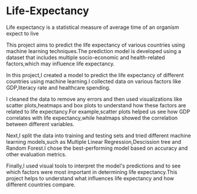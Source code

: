 # Life-Expectancy


Life expectancy is a statistical measure of average time of an organism expect to live

This project aims to predict the life expectancy of various countries using machine learning techniques.The prediction model is developed using a dataset that includes multiple socio-economic and health-related factors,which may influence life expectancy.

In this project,I created a model to predict the life expectancy of different countries using machine learning.I collected data on various factors like GDP,literacy rate and healthcare spending.

I cleaned the data to remove any errors and then used visualizations like scatter plots,heatmaps and box plots to understand how these factors are related to life expectancy.For example,scatter plots helped us see how GDP correlates with life expectancy,while heatmaps showed the correlation between different variables.

Next,I split the data into training and testing sets and tried different machine learning models,such as Multiple Linear Regression,Descission tree and Random Forest.I chose the best-performing model based on accuracy and other evaluation metrics.

Finally,I used visual tools to interpret the model's predictions and to see which factors were most important in determining life expectancy.This project helps to understand what influences life expectancy and how different countries compare.
